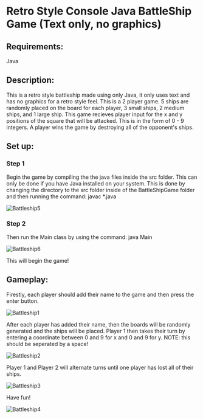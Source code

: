 # Retro Style Console Java BattleShip Game (Text only, no graphics)
## Requirements:
Java
## Description:
This is a retro style battleship made using only Java, it only uses text and has no graphics for a retro style feel. This is a 2 player game. 5 ships are randomly placed on the board for each player, 3 small ships, 2 medium ships, and 1 large ship. This game recieves player input for the x and y positions of the square that will be attacked. This is in the form of 0 - 9 integers. A player wins the game by destroying all of the opponent's ships.
## Set up:
### Step 1
Begin the game by compiling the the java files inside the src folder. This can only be done if you have Java installed on your system.
This is done by changing the directory to the src folder inside of the BattleShipGame folder and then running the command: javac *.java

![Battleship5](https://github.com/CameronWatson5/BattleShipGame/assets/145788750/8f3b495a-e2b1-4f3c-b72c-5f100360af63)

### Step 2
Then run the Main class by using the command: java Main

![Battleship6](https://github.com/CameronWatson5/BattleShipGame/assets/145788750/da52037b-3404-4f01-9f3b-c6990c991b48)

This will begin the game!
## Gameplay:
Firestly, each player should add their name to the game and then press the enter button.

![Battleship1](https://github.com/CameronWatson5/BattleShipGame/assets/145788750/80c9b6b4-28dc-48dd-82ab-5c18d897fc59)

After each player has added their name, then the boards will be randomly generated and the ships will be placed.
Player 1 then takes their turn by entering a coordinate between 0 and 9 for x and 0 and 9 for y. NOTE: this should be seperated by a space!

![Battleship2](https://github.com/CameronWatson5/BattleShipGame/assets/145788750/9f44323a-3439-49b9-9fb6-f23208dea7ad)

Player 1 and Player 2 will alternate turns until one player has lost all of their ships.

![Battleship3](https://github.com/CameronWatson5/BattleShipGame/assets/145788750/9f3afaeb-5b0a-4379-97f2-68a63c1845ba)

Have fun!

![Battleship4](https://github.com/CameronWatson5/BattleShipGame/assets/145788750/c16ce743-e27a-4f7e-8c19-8fe4b65df4bc)

